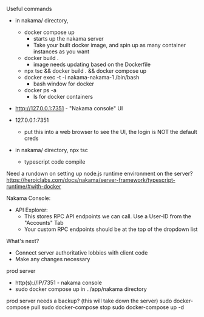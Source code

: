 Useful commands
- in nakama/ directory, 
    - docker compose up
        - starts up the nakama server
        - Take your built docker image, and spin up as many container instances as you want
    - docker build .
        - image needs updating based on the Dockerfile
    - npx tsc && docker build . && docker compose up
    - docker exec -t -i nakama-nakama-1 /bin/bash
        - bash window for docker
    - docker ps -a
        - ls for docker containers

- http://127.0.0.1:7351 - "Nakama console" UI
- 127.0.0.1:7351
    - put this into a web browser to see the UI, the login is NOT the default creds
- in nakama/ directory, npx tsc
    - typescript code compile

Need a rundown on setting up node.js runtime environment on the server? https://heroiclabs.com/docs/nakama/server-framework/typescript-runtime/#with-docker

Nakama Console:
- API Explorer:
    - This stores RPC API endpoints we can call. Use a User-ID from the "Accounts" Tab
    - Your custom RPC endpoints should be at the top of the dropdown list

What's next?
- Connect server authoritative lobbies with client code
- Make any changes necessary

prod server
- http(s)://IP/7351 - nakama console
- sudo docker compose up in ../app/nakama directory

prod server needs a backup? (this will take down the server)
sudo docker-compose pull
sudo docker-compose stop
sudo docker-compose up -d